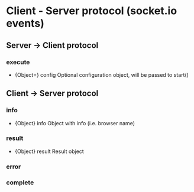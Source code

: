 # Client - Server protocol (socket.io events)

## Server -> Client protocol

### execute

* {Object=} config Optional configuration object, will be passed to start()

## Client -> Server protocol

### info

* {Object} info Object with info (i.e. browser name)

### result

* {Object} result Result object

### error

### complete
